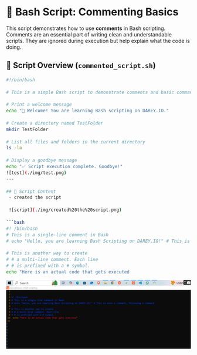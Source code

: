 

# 📝 Bash Script: Commenting Basics

This script demonstrates how to use **comments** in Bash scripting. Comments are an essential part of writing clean and understandable scripts. They are ignored during execution but help explain what the code is doing.

## 📜 Script Overview (`commented_script.sh`)

```bash
#!/bin/bash

# This is a simple Bash script to demonstrate comments and basic commands

# Print a welcome message
echo "👋 Welcome! You are learning Bash scripting on DAREY.IO."

# Create a directory named TestFolder
mkdir TestFolder

# List all files and folders in the current directory
ls -la

# Display a goodbye message
echo "✅ Script execution complete. Goodbye!"
![test](./img/test.png)
---

## 📄 Script Content
 - created the script 

 ![script](./img/created%20the%20script.png)

```bash
#! /bin/bash
# This is a single-line comment in Bash
# echo "Hello, you are learning Bash Scripting on DAREY.IO!" # This is also a comment, following a command

# This is another way to create
# # a multi-line comment. Each line
# # is prefixed with a # symbol.
echo "Here is an actual code that gets executed

```
![comment](./img/comment.png)